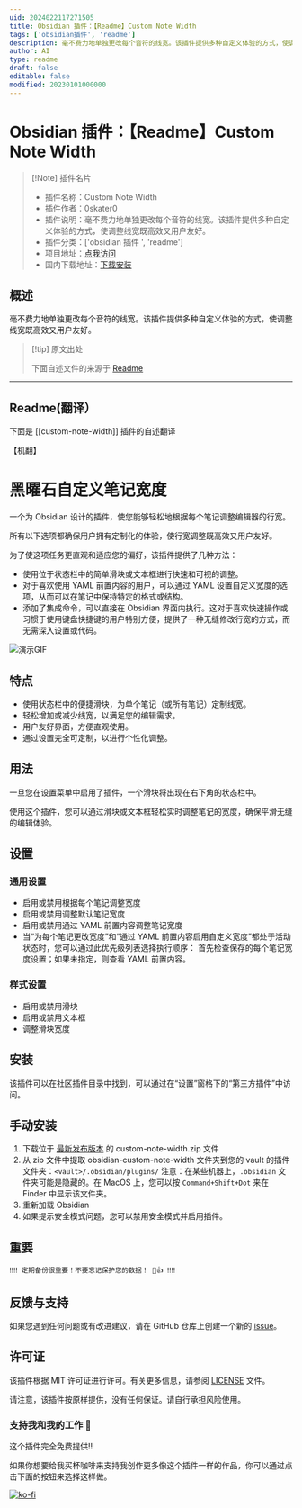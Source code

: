 ```yaml
---
uid: 2024022117271505
title: Obsidian 插件：【Readme】Custom Note Width
tags: ['obsidian插件', 'readme']
description: 毫不费力地单独更改每个音符的线宽。该插件提供多种自定义体验的方式，使调整线宽既高效又用户友好。
author: AI
type: readme
draft: false
editable: false
modified: 20230101000000
---
```


# Obsidian 插件：【Readme】Custom Note Width

> [!Note] 插件名片
> - 插件名称：Custom Note Width
> - 插件作者：0skater0
> - 插件说明：毫不费力地单独更改每个音符的线宽。该插件提供多种自定义体验的方式，使调整线宽既高效又用户友好。
> - 插件分类：['obsidian 插件 ', 'readme']
> - 项目地址：[点我访问](https://github.com/0skater0/obsidian-custom-note-width)
> - 国内下载地址：[下载安装](https://pkmer.cn/products/plugin/pluginMarket/?custom-note-width)

## 概述

毫不费力地单独更改每个音符的线宽。该插件提供多种自定义体验的方式，使调整线宽既高效又用户友好。

> [!tip] 原文出处
>
>下面自述文件的来源于 [Readme](https://ghproxy.net/https://raw.githubusercontent.com/0skater0/obsidian-custom-note-width/main/README.md)
>

---

## Readme(翻译）

下面是 [[custom-note-width]] 插件的自述翻译

【机翻】

# 黑曜石自定义笔记宽度

一个为 Obsidian 设计的插件，使您能够轻松地根据每个笔记调整编辑器的行宽。

所有以下选项都确保用户拥有定制化的体验，使行宽调整既高效又用户友好。

为了使这项任务更直观和适应您的偏好，该插件提供了几种方法：

- 使用位于状态栏中的简单滑块或文本框进行快速和可视的调整。
- 对于喜欢使用 YAML 前置内容的用户，可以通过 YAML 设置自定义宽度的选项，从而可以在笔记中保持特定的格式或结构。
- 添加了集成命令，可以直接在 Obsidian 界面内执行。这对于喜欢快速操作或习惯于使用键盘快捷键的用户特别方便，提供了一种无缝修改行宽的方式，而无需深入设置或代码。

![演示GIF](https://cdn.pkmer.cn/covers/custom-note-width_2_0.gif!pkmer)

## 特点

- 使用状态栏中的便捷滑块，为单个笔记（或所有笔记）定制线宽。
- 轻松增加或减少线宽，以满足您的编辑需求。
- 用户友好界面，方便直观使用。
- 通过设置完全可定制，以进行个性化调整。

## 用法

一旦您在设置菜单中启用了插件，一个滑块将出现在右下角的状态栏中。

使用这个插件，您可以通过滑块或文本框轻松实时调整笔记的宽度，确保平滑无缝的编辑体验。

## 设置

### 通用设置

- 启用或禁用根据每个笔记调整宽度
- 启用或禁用调整默认笔记宽度
- 启用或禁用通过 YAML 前置内容调整笔记宽度
- 当“为每个笔记更改宽度”和“通过 YAML 前置内容启用自定义宽度”都处于活动状态时，您可以通过此优先级列表选择执行顺序：
     首先检查保存的每个笔记宽度设置；如果未指定，则查看 YAML 前置内容。

### 样式设置

- 启用或禁用滑块
- 启用或禁用文本框
- 调整滑块宽度

## 安装

该插件可以在社区插件目录中找到，可以通过在“设置”窗格下的“第三方插件”中访问。

## 手动安装

1. 下载位于 [最新发布版本](https://github.com/0skater0/obsidian-custom-note-width/releases) 的 custom-note-width.zip 文件
2. 从 zip 文件中提取 obsidian-custom-note-width 文件夹到您的 vault 的插件文件夹：`<vault>/.obsidian/plugins/` 注意：在某些机器上，`.obsidian` 文件夹可能是隐藏的。在 MacOS 上，您可以按 `Command+Shift+Dot` 来在 Finder 中显示该文件夹。
3. 重新加载 Obsidian
4. 如果提示安全模式问题，您可以禁用安全模式并启用插件。

## 重要

    ‼️‼️ 定期备份很重要！不要忘记保护您的数据！ 🥹👍 ‼️‼️

## 反馈与支持

如果您遇到任何问题或有改进建议，请在 GitHub 仓库上创建一个新的 [issue](https://github.com/0skater0/obsidian-custom-note-width/issues)。

## 许可证

该插件根据 MIT 许可证进行许可。有关更多信息，请参阅 [LICENSE](LICENSE) 文件。

请注意，该插件按原样提供，没有任何保证。请自行承担风险使用。

### 支持我和我的工作 🙏

这个插件完全免费提供‼️

如果你想要给我买杯咖啡来支持我创作更多像这个插件一样的作品，你可以通过点击下面的按钮来选择这样做。

[![ko-fi](https://ko-fi.com/img/githubbutton_sm.svg)](https://ko-fi.com/P5P7NLC40)
